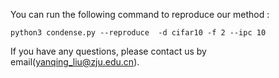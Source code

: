 You can run the following command to reproduce our method : 

```
python3 condense.py --reproduce  -d cifar10 -f 2 --ipc 10
```

If you have any questions, please contact us by email(yanqing_liu@zju.edu.cn).

